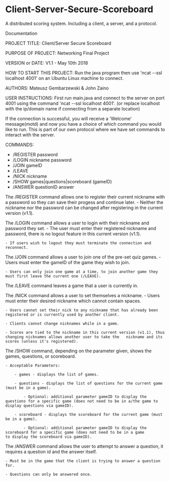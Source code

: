 # Client-Server-Secure-Scoreboard
A distributed scoring system. Including a client, a server, and a protocol.


Documentation

PROJECT TITLE: Client/Server Secure Scoreboard

PURPOSE OF PROJECT: Networking Final Project

VERSION or DATE: V1.1 - May 10th 2018

HOW TO START THIS PROJECT: Run the java program then use 'ncat --ssl localhost 4001' on an Ubuntu Linux machine to connect.

AUTHORS: Mateusz Gembarzewski & John Zaino

USER INSTRUCTIONS:
First run main.java and connect to the server on port 4001 using the command 'ncat --ssl localhost 4001'. 
(or replace localhost with the ip/domain name if connecting from a separate location)

If the connection is successful, you will receive a 'Welcome' message(motd) and now you have a choice of which command you
would like to run. This is part of our own protocol where we have set commands to interact with the server.

COMMANDS:

* /REGISTER password
* /LOGIN nickname password
* /JOIN gameID
* /LEAVE
* /NICK nickname
* /SHOW games|questions|scoreboard (gameID)
* /ANSWER questionID answer

The /REGISTER command allows one to register their current nickname with a password so they can save their progess and continue later.
    - Neither the nickname nor the password can be changed after registering in the current version (v1.1).
    
    
The /LOGIN command allows a user to login with their nickname and password they set.
    - The user must enter their registered nickname and password, there is no logout feature in this current version (v1.1).
    
    - If users wish to logout they must terminate the connection and reconnect.

The /JOIN command allows a user to join one of the pre-set quiz games.
    - Users must enter the gameID of the game they wish to join.
    
    - Users can only join one game at a time, to join another game they must first leave the current one (/LEAVE).

The /LEAVE command leaves a game that a user is currently in.

The /NICK command allows a user to set themselves a nickname.
    - Users must enter their desired nickname which cannot contain spaces.
    
    - Users cannot set their nick to any nickname that has already been registered or is currently used by another client.
    
    - Clients cannot change nicknames while in a game.
    
    - Scores are tied to the nickname in this current version (v1.1), thus changing nicknames allows another user to take the   nickname and its scores (unless it's registered).
    
The /SHOW command, depending on the parameter given, shows the games, questions, or scoreboard.

    - Acceptable Parameters:
    
        - games - displays the list of games.
        
        - questions - displays the list of questions for the current game (must be in a game).
        
            - Optional: additional parameter gameID to display the questions for a specific game (does not need to be in a/the game to display questions via gameID).
            
        - scoreboard - displays the scoreboard for the current game (must be in a game).
        
            - Optional: additional parameter gameID to display the scoreboard for a specific game (does not need to be in a game                                to display the scoreboard via gameID).
            
The /ANSWER command allows the user to attempt to answer a question, it requires a question id and the answer itself.

    - Must be in the game that the client is trying to answer a question for.
    
    - Questions can only be answered once.
